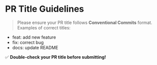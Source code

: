 # PR Title Guidelines

> Please ensure your PR title follows **Conventional Commits** format.  
> Examples of correct titles:

- feat: add new feature
- fix: correct bug
- docs: update README

✅ **Double-check your PR title before submitting!**
